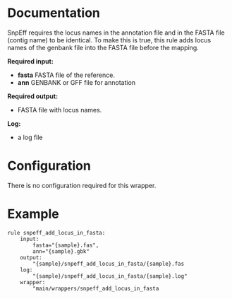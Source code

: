 # Documentation

SnpEff requires the locus names in the annotation file and in the FASTA
file (contig name) to be identical. To make this is true, this rule adds
locus names of the genbank file into the FASTA file before the mapping.

**Required input:**

- **fasta** FASTA file of the reference.
- **ann** GENBANK or GFF file for annotation

**Required output:**

- FASTA file with locus names.

**Log:**

- a log file 

# Configuration

There is no configuration required for this wrapper.

# Example

    rule snpeff_add_locus_in_fasta:
        input:
            fasta="{sample}.fas",
            ann="{sample}.gbk"
        output:
            "{sample}/snpeff_add_locus_in_fasta/{sample}.fas
        log:
            "{sample}/snpeff_add_locus_in_fasta/{sample}.log"
        wrapper:
            "main/wrappers/snpeff_add_locus_in_fasta
